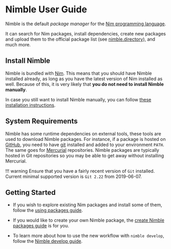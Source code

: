 # Nimble User Guide


Nimble is the default *package manager* for the [Nim programming
language](https://nim-lang.org).

It can search for Nim packages, install dependencies, create new packages and upload them to the official package list (see [nimble.directory](https://nimble.directory)), and much more.



## Install Nimble

Nimble is bundled with [Nim](https://nim-lang.org).
This means that you should have Nimble installed already, as long as you have
the latest version of Nim installed as well.
Because of this, it is very likely that **you do not need to install Nimble manually**.

In case you still want to install Nimble manually, you can follow [these installation instructions](./install-nimble.md).


## System Requirements

Nimble has some runtime dependencies on external tools, these tools are used to download Nimble packages.
For instance, if a package is hosted on [GitHub](https://github.com), you need to have [git](https://www.git-scm.com) installed and added to your environment ``PATH``.
The same goes for [Mercurial](http://mercurial.selenic.com) repositories.
Nimble packages are typically hosted in Git repositories so you may be able to get away without installing Mercurial.

!!! warning
    Ensure that you have a fairly recent version of `Git` installed.
    Current minimal supported version is `Git 2.22` from 2019-06-07.



## Getting Started

- If you wish to explore existing Nim packages and install some of them, follow the [using packages guide](./use-packages.md).

- If you would like to create your own Nimble package, the [create Nimble packages guide](./create-packages.md) is for you.

- To learn more about how to use the new workflow with `nimble develop`, follow the [Nimble develop guide](./workflow.md).

